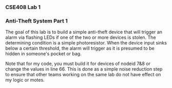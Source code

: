 ### CSE408 Lab 1
### Anti-Theft System Part 1

The goal of this lab is to build a simple anti-theft device that will trigger an alarm via flashing LEDs if one of the two or more devices is stolen. The determining condition is a simple photoresistor. When the device input sinks below a certain threshold, the alarm will trigger as it is presumed to be hidden in someone's pocket or bag.

Note that for my code, you must build it for devices of nodeid 7&8 or change the values in line 66. This is done as a simple noise reduction step to ensure that other teams working on the same lab do not have effect on my logic or motes.
